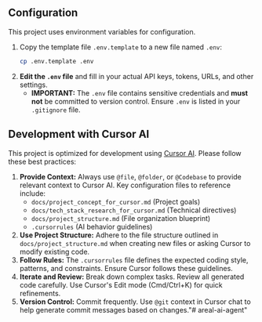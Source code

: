 ## Configuration

This project uses environment variables for configuration.

1.  Copy the template file `.env.template` to a new file named `.env`:
    ```bash
    cp .env.template .env
    ```
2.  **Edit the `.env` file** and fill in your actual API keys, tokens, URLs, and other settings.
    *   **IMPORTANT:** The `.env` file contains sensitive credentials and **must not** be committed to version control. Ensure `.env` is listed in your `.gitignore` file.

## Development with Cursor AI

This project is optimized for development using [Cursor AI](https://cursor.sh/). Please follow these best practices:

1.  **Provide Context:** Always use `@file`, `@folder`, or `@Codebase` to provide relevant context to Cursor AI. Key configuration files to reference include:
    *   `docs/project_concept_for_cursor.md` (Project goals)
    *   `docs/tech_stack_research_for_cursor.md` (Technical directives)
    *   `docs/project_structure.md` (File organization blueprint)
    *   `.cursorrules` (AI behavior guidelines)
2.  **Use Project Structure:** Adhere to the file structure outlined in `docs/project_structure.md` when creating new files or asking Cursor to modify existing code.
3.  **Follow Rules:** The `.cursorrules` file defines the expected coding style, patterns, and constraints. Ensure Cursor follows these guidelines.
4.  **Iterate and Review:** Break down complex tasks. Review all generated code carefully. Use Cursor's Edit mode (Cmd/Ctrl+K) for quick refinements.
5.  **Version Control:** Commit frequently. Use `@git` context in Cursor chat to help generate commit messages based on changes."# areal-ai-agent" 
